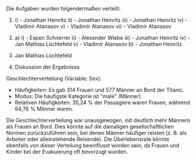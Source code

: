 Die Aufgaben wurden folgendermaßen verteilt: 
1. i) - Jonathan Heinritz
   ii) - Jonathan Heinritz
   iii) - Jonathan Heinritz
   iv) - Vladimir Atanasov
   v) - Vladimir Atanasov
   vi) - Vladimir Atanasov

2. a) i) - Espen Schnerrer
      ii) - Alexander Wiebe
      iii) - Jonathan Heinritz
      iv) - Jan Mathias Lüchtefeld
      v) - Vladimir Atanasov
   b) - Jonathan Heinritz

4. Jan Mathias Lüchtefeld

5. Diskussion der Ergebnisse

Geschlechterverteilung (Variable: Sex):

- Häufigkeiten: Es gab 314 Frauen und 577 Männer an Bord der Titanic.
- Modus: Die häufigste Kategorie ist "male" (Männer).
- Relativen Häufigkeiten: 35,24 % der Passagiere waren Frauen, während 64,76 % Männer waren.

Die Geschlechterverteilung war unausgewogen, mit deutlich mehr Männern als Frauen an Bord.
Dies könnte auf die damaligen gesellschaftlichen Normen zurückzuführen sein, bei denen Männer häufiger reisten (z. B. als Arbeiter oder alleinstehende Reisende). Die Überlebensrate könnte ebenfalls von dieser Verteilung beeinflusst worden sein, da Frauen und Kinder bei der Evakuierung oft bevorzugt wurden.
